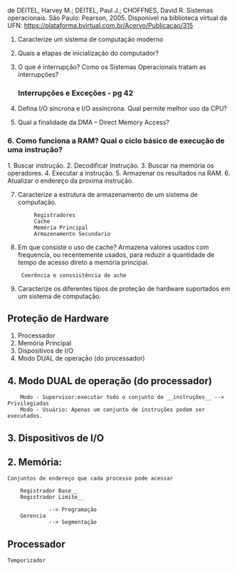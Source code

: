 de DEITEL, Harvey M.; DEITEL, Paul J.; CHOFFNES, David R. Sistemas operacionais. São Paulo: Pearson,
2005. Disponível na biblioteca virtual da UFN: https://plataforma.bvirtual.com.br/Acervo/Publicacao/315

1. Caracterize um sistema de computação moderno
2. Quais a etapas de inicialização do computador?
3. O que é interrupção? Como os Sistemas Operacionais tratam as interrupções?
    <h3>Interrupções e Exceções - pg 42</h3>

4. Defina I/O síncrona e I/O assíncrona. Qual permite melhor uso da CPU?


5. Qual a finalidade da DMA – Direct Memory Access?
<h3>6. Como funciona a RAM? Qual o ciclo básico de execução de uma instrução?</h3>
    1. Buscar instrução.  
    2. Decodificar Instrução.  
    3. Buscar na memória os operadores.  
    4. Executar a instrução.  
    5. Armazenar os resultados na RAM.  
    6. Atualizar o endereço da proxima instrução.  

7. Caracterize a estrutura de armazenamento de um sistema de computação.

            Registradores
            Cache
            Memória Principal
            Armazenamento Secundario

8. Em que consiste o uso de cache?
        Armazena valores usados com frequencia, ou recentemente usados, para reduzir a quantidade de tempo de acesso direto a memória principal.

        Coerência e conssistência de ache



9. Caracterize os diferentes tipos de proteção de hardware suportados em um sistema de computação.

## Proteção de Hardware
1. Processador     
2. Memória Principal      
3. Dispositivos de I/O   
4. Modo DUAL de operação (do processador)  

## 4. Modo DUAL de operação (do processador)  

        Modo - Supervisor:executar todo o conjunto de __instruções__ --> Privilegiadas  
        Modo - Usuário: Apenas um conjunto de instruções podem ser executados.

## 3. Dispositivos de I/O

## 2. Memória:  
    Conjuntos de endereço que cada processo pode acessar  

        Registrador Base__
        Registrador Limite__
        
                 --> Programação
        Gerencia 
                 --> Segmentação

## Processador
    Temporizador